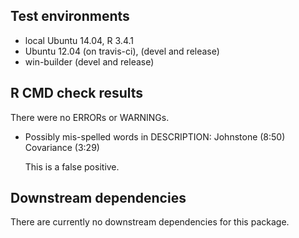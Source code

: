 ## Test environments
* local Ubuntu 14.04, R 3.4.1
* Ubuntu 12.04 (on travis-ci), (devel and release)
* win-builder (devel and release)

## R CMD check results
There were no ERRORs or WARNINGs.

* Possibly mis-spelled words in DESCRIPTION:
  Johnstone (8:50)
  Covariance (3:29)
  
  This is a false positive.

## Downstream dependencies
There are currently no downstream dependencies for this package.
